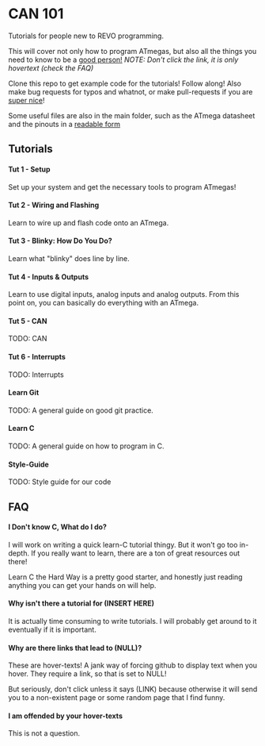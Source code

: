 # CAN 101
Tutorials for people new to REVO programming.

This will cover not only how to program ATmegas, but also all the things you need to know to be a [good person!](NULL "Well, not really. They will probably make you a worse person") 
*NOTE: Don't click the link, it is only hovertext (check the FAQ)*

Clone this repo to get example code for the tutorials! Follow along! Also make bug requests for typos and whatnot, or make pull-requests if you are [super nice](NULL "<3")!

Some useful files are also in the main folder, such as the ATmega datasheet and the pinouts in a [readable form](NULL "The datasheet has a terrible format for the pinouts, and it is really hard to read. I painstakingly transcribed them into a text document.")

## Tutorials
#### Tut 1 - Setup
Set up your system and get the necessary tools to program ATmegas!

#### Tut 2 - Wiring and Flashing
Learn to wire up and flash code onto an ATmega. 

#### Tut 3 - Blinky: How Do You Do?
Learn what "blinky" does line by line.

#### Tut 4 - Inputs & Outputs
Learn to use digital inputs, analog inputs and analog outputs. From this point on, you can basically do everything with an ATmega.

#### Tut 5 - CAN
TODO: CAN

#### Tut 6 - Interrupts
TODO: Interrupts

#### Learn Git
TODO: A general guide on good git practice.

#### Learn C
TODO: A general guide on how to program in C.

#### Style-Guide
TODO: Style guide for our code

## FAQ
#### I Don't know C, What do I do?
I will work on writing a quick learn-C tutorial thingy. But it won't go too in-depth. If you really want to learn, there are a ton of great resources out there!

Learn C the Hard Way is a pretty good starter, and honestly just reading anything you can get your hands on will help.

#### Why isn't there a tutorial for (INSERT HERE)
It is actually time consuming to write tutorials. I will probably get around to it eventually if it is important.

#### Why are there links that lead to (NULL)?
These are hover-texts! A jank way of forcing github to display text when you hover. They require a link, so that is set to NULL! 

But seriously, don't click unless it says (LINK) because otherwise it will send you to a non-existent page or some random page that I find funny.

#### I am offended by your hover-texts
This is not a question. 
